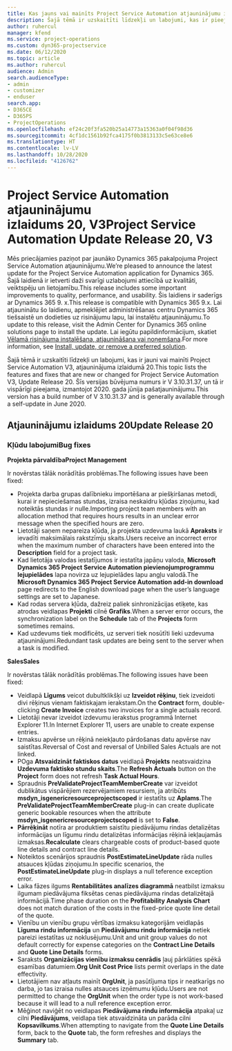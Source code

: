 ```yaml
---
title: Kas jauns vai mainīts Project Service Automation atjauninājumu izlaidumā 20, V3
description: Šajā tēmā ir uzskaitīti līdzekļi un labojumi, kas ir pieejami Project Service Automation atjauninājumu izlaidumā 20, V3
author: ruhercul
manager: kfend
ms.service: project-operations
ms.custom: dyn365-projectservice
ms.date: 06/12/2020
ms.topic: article
ms.author: ruhercul
audience: Admin
search.audienceType:
- admin
- customizer
- enduser
search.app:
- D365CE
- D365PS
- ProjectOperations
ms.openlocfilehash: ef24c20f3fa520b25a14773a15363a0f04f98d36
ms.sourcegitcommit: 4cf1dc1561b92fca4175f0b3813133c5e63ce8e6
ms.translationtype: HT
ms.contentlocale: lv-LV
ms.lasthandoff: 10/28/2020
ms.locfileid: "4126762"
---
```

# <a name="project-service-automation-update-release-20-v3"></a><span data-ttu-id="405cd-103">Project Service Automation atjauninājumu izlaidums 20, V3</span><span class="sxs-lookup"><span data-stu-id="405cd-103">Project Service Automation Update Release 20, V3</span></span>

<span data-ttu-id="405cd-104">Mēs priecājamies paziņot par jaunāko Dynamics 365 pakalpojuma Project Service Automation atjauninājumu.</span><span class="sxs-lookup"><span data-stu-id="405cd-104">We’re pleased to announce the latest update for the Project Service Automation application for Dynamics 365.</span></span> <span data-ttu-id="405cd-105">Šajā laidienā ir ietverti daži svarīgi uzlabojumi attiecībā uz kvalitāti, veiktspēju un lietojamību.</span><span class="sxs-lookup"><span data-stu-id="405cd-105">This release includes some important improvements to quality, performance, and usability.</span></span> <span data-ttu-id="405cd-106">Šis laidiens ir saderīgs ar Dynamics 365 9. x.</span><span class="sxs-lookup"><span data-stu-id="405cd-106">This release is compatible with Dynamics 365 9.x.</span></span> <span data-ttu-id="405cd-107">Lai atjauninātu šo laidienu, apmeklējiet administrēšanas centru Dynamics 365 tiešsaistē un dodieties uz risinājumu lapu, lai instalētu atjauninājumu.</span><span class="sxs-lookup"><span data-stu-id="405cd-107">To update to this release, visit the Admin Center for Dynamics 365 online solutions page to install the update.</span></span> <span data-ttu-id="405cd-108">Lai iegūtu papildinformācijum, skatiet [Vēlamā risinājuma instalēšana, atjaunināšana vai noņemšana](https://docs.microsoft.com/power-platform/admin/install-remove-preferred-solution).</span><span class="sxs-lookup"><span data-stu-id="405cd-108">For more information, see [Install, update, or remove a preferred solution](https://docs.microsoft.com/power-platform/admin/install-remove-preferred-solution).</span></span>

<span data-ttu-id="405cd-109">Šajā tēmā ir uzskaitīti līdzekļi un labojumi, kas ir jauni vai mainīti Project Service Automation V3, atjauninājuma izlaidumā 20.</span><span class="sxs-lookup"><span data-stu-id="405cd-109">This topic lists the features and fixes that are new or changed for Project Service Automation V3, Update Release 20.</span></span> <span data-ttu-id="405cd-110">Šīs versijas būvējuma numurs ir V 3.10.31.37, un tā ir vispārīgi pieejama, izmantojot 2020. gada jūnija pašatjauninājumu.</span><span class="sxs-lookup"><span data-stu-id="405cd-110">This version has a build number of V 3.10.31.37 and is generally available through a self-update in June 2020.</span></span>

## <a name="update-release-20"></a><span data-ttu-id="405cd-111">Atjauninājumu izlaidums 20</span><span class="sxs-lookup"><span data-stu-id="405cd-111">Update Release 20</span></span>

### <a name="bug-fixes"></a><span data-ttu-id="405cd-112">Kļūdu labojumi</span><span class="sxs-lookup"><span data-stu-id="405cd-112">Bug fixes</span></span>

<span data-ttu-id="405cd-113">**Projekta pārvaldība**</span><span class="sxs-lookup"><span data-stu-id="405cd-113">**Project Management**</span></span>

<span data-ttu-id="405cd-114">Ir novērstas tālāk norādītās problēmas.</span><span class="sxs-lookup"><span data-stu-id="405cd-114">The following issues have been fixed:</span></span>

- <span data-ttu-id="405cd-115">Projekta darba grupas dalībnieku importēšana ar piešķiršanas metodi, kurai ir nepieciešamas stundas, izraisa neskaidru kļūdas ziņojumu, kad noteiktās stundas ir nulle.</span><span class="sxs-lookup"><span data-stu-id="405cd-115">Importing project team members with an allocation method that requires hours results in an unclear error message when the specified hours are zero.</span></span>
- <span data-ttu-id="405cd-116">Lietotāji saņem nepareiza kļūda, ja projekta uzdevuma laukā **Apraksts** ir ievadīti maksimālais rakstzīmju skaits.</span><span class="sxs-lookup"><span data-stu-id="405cd-116">Users receive an incorrect error when the maximum number of characters have been entered into the **Description** field for a project task.</span></span>
- <span data-ttu-id="405cd-117">Kad lietotāja valodas iestatījumos ir iestatīta japāņu valoda, **Microsoft Dynamics 365 Project Service Automation pievienojumprogrammu lejupielādes** lapa novirza uz lejupielādes lapu angļu valodā.</span><span class="sxs-lookup"><span data-stu-id="405cd-117">The **Microsoft Dynamics 365 Project Service Automation add-in download** page redirects to the English download page when the user’s language settings are set to Japanese.</span></span>
- <span data-ttu-id="405cd-118">Kad rodas servera kļūda, dažreiz paliek sinhronizācijas etiķete, kas atrodas veidlapas **Projekti** cilnē **Grafiks**.</span><span class="sxs-lookup"><span data-stu-id="405cd-118">When a server error occurs, the synchronization label on the **Schedule** tab of the **Projects** form sometimes remains.</span></span>
- <span data-ttu-id="405cd-119">Kad uzdevums tiek modificēts, uz serveri tiek nosūtīti lieki uzdevuma atjauninājumi.</span><span class="sxs-lookup"><span data-stu-id="405cd-119">Redundant task updates are being sent to the server when a task is modified.</span></span>

<span data-ttu-id="405cd-120">**Sales**</span><span class="sxs-lookup"><span data-stu-id="405cd-120">**Sales**</span></span>

<span data-ttu-id="405cd-121">Ir novērstas tālāk norādītās problēmas.</span><span class="sxs-lookup"><span data-stu-id="405cd-121">The following issues have been fixed:</span></span>

- <span data-ttu-id="405cd-122">Veidlapā **Līgums** veicot dubultklikšķi uz **Izveidot rēķinu**, tiek izveidoti divi rēķinus vienam faktiskajam ierakstam.</span><span class="sxs-lookup"><span data-stu-id="405cd-122">On the **Contract** form, double-clicking **Create Invoice** creates two invoices for a single actuals record.</span></span>
- <span data-ttu-id="405cd-123">Lietotāji nevar izveidot izdevumu ierakstus programmā Internet Explorer 11.</span><span class="sxs-lookup"><span data-stu-id="405cd-123">In Internet Explorer 11, users are unable to create expense entries.</span></span>
- <span data-ttu-id="405cd-124">Izmaksu apvērse un rēķinā neiekļauto pārdošanas datu apvērse nav saistītas.</span><span class="sxs-lookup"><span data-stu-id="405cd-124">Reversal of Cost and reversal of Unbilled Sales Actuals are not linked.</span></span>
- <span data-ttu-id="405cd-125">POga **Atsvaidzināt faktiskos datus** veidlapā **Projekts** neatsvaidzina **Uzdevuma faktisko stundu skaits**.</span><span class="sxs-lookup"><span data-stu-id="405cd-125">The **Refresh Actuals** button on the **Project** form does not refresh **Task Actual Hours**.</span></span>
- <span data-ttu-id="405cd-126">Spraudnis **PreValidateProjectTeamMemberCreate** var izveidot dublikātus vispārējiem rezervējamiem resursiem, ja atribūts **msdyn_isgenericresourceprojectscoped** ir iestatīts uz **Aplams**.</span><span class="sxs-lookup"><span data-stu-id="405cd-126">The **PreValidateProjectTeamMemberCreate** plug-in can create duplicate generic bookable resources when the attribute **msdyn_isgenericresourceprojectscoped** is set to **False**.</span></span>
- <span data-ttu-id="405cd-127">**Pārrēķināt** notīra ar produktiem saistītu piedāvājumu rindas detalizētas informācijas un līgumu rindu detalizētas informācijas rēķinā iekļaujamās izmaksas.</span><span class="sxs-lookup"><span data-stu-id="405cd-127">**Recalculate** clears chargeable costs of product-based quote line details and contract line details.</span></span>
- <span data-ttu-id="405cd-128">Noteiktos scenārijos spraudnis **PostEstimateLineUpdate** rāda nulles atsauces kļūdas ziņojumu.</span><span class="sxs-lookup"><span data-stu-id="405cd-128">In specific scenarios, the **PostEstimateLineUpdate** plug-in displays a null teference exception error.</span></span>
- <span data-ttu-id="405cd-129">Laika fāzes ilgums **Rentabilitātes analīzes diagrammā** neatbilst izmaksu ilgumam piedāvājuma fiksētas cenas piedāvājuma rindas detalizētajā informācijā.</span><span class="sxs-lookup"><span data-stu-id="405cd-129">Time phase duration on the **Profitability Analysis Chart** does not match duration of the costs in the fixed-price quote line detail of the quote.</span></span>
- <span data-ttu-id="405cd-130">Vienību un vienību grupu vērtības izmaksu kategorijām veidlapās **Līguma rindu informācija** un **Piedāvājumu rindu informācija** netiek pareizi iestatītas uz noklusējumu.</span><span class="sxs-lookup"><span data-stu-id="405cd-130">Unit and unit group values do not default correctly for expense categories on the **Contract Line Details** and **Quote Line Details** forms.</span></span>
- <span data-ttu-id="405cd-131">Saraksts **Organizācijas vienību izmaksu cenrādis** ļauj pārklāties spēkā esamības datumiem.</span><span class="sxs-lookup"><span data-stu-id="405cd-131">**Org Unit Cost Price** lists permit overlaps in the date effectivity.</span></span>
- <span data-ttu-id="405cd-132">Lietotājiem nav atļauts mainīt **OrgUnit**, ja pasūtījuma tips ir neatkarīgs no darba, jo tas izraisa nulles atsauces izņēmumu kļūdu.</span><span class="sxs-lookup"><span data-stu-id="405cd-132">Users are not permitted to change the **OrgUnit** when the order type is not work-based because it will lead to a null reference exception error.</span></span>
- <span data-ttu-id="405cd-133">Mēģinot naviģēt no veidlapas **Piedāvājuma rindu informācija** atpakaļ uz cilni **Piedāvājums**, veidlapa tiek atsvaidzināta un parāda cilni **Kopsavilkums**.</span><span class="sxs-lookup"><span data-stu-id="405cd-133">When attempting to navigate from the **Quote Line Details** form, back to the **Quote** tab, the form refreshes and displays the **Summary** tab.</span></span>
